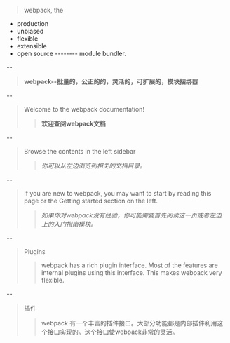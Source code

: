 > webpack, the
* production
* unbiased
* flexible
* extensible
* open source -------- module bundler.

--
> __webpack--批量的，公正的的，灵活的，可扩展的，模块捆绑器__

--
> Welcome to the webpack documentation!
>> __欢迎查阅webpack文档__

--
> Browse the contents in the left sidebar
>> *你可以从左边浏览到相关的文档目录。*

--
> If you are new to webpack, you may want to start by reading this page or the Getting started section on the left.
>> *如果你对webpack没有经验，你可能需要首先阅读这一页或者左边上的入门指南模块。*

--
> Plugins
>> webpack has a rich plugin interface. Most of the features are internal plugins using this interface. This makes webpack very flexible.

--
> 插件
>> webpack 有一个丰富的插件接口。大部分功能都是内部插件利用这个接口实现的。这个接口使webpack非常的灵活。


 
